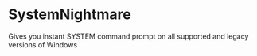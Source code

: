 # SystemNightmare
Gives you instant SYSTEM command prompt on all supported and legacy versions of Windows 
